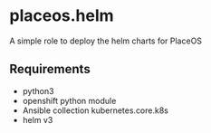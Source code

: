 placeos.helm
=========

A simple role to deploy the helm charts for PlaceOS

Requirements
------------

- python3
- openshift python module
- Ansible collection kubernetes.core.k8s
- helm v3